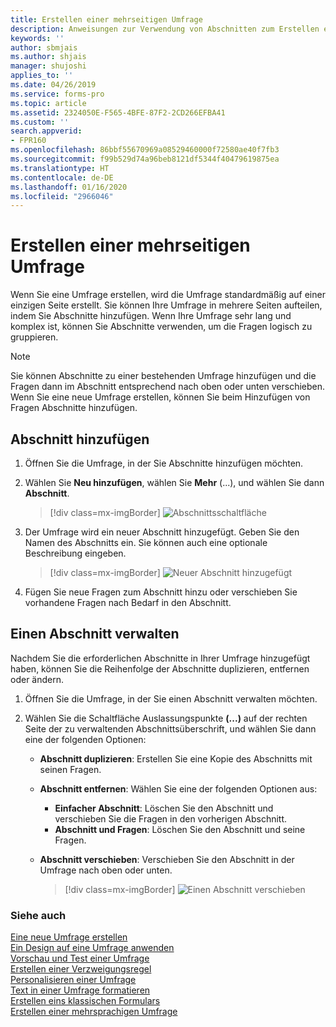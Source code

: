```yaml
---
title: Erstellen einer mehrseitigen Umfrage
description: Anweisungen zur Verwendung von Abschnitten zum Erstellen einer mehrseitigen Umfrage mit Microsoft Forms Pro
keywords: ''
author: sbmjais
ms.author: shjais
manager: shujoshi
applies_to: ''
ms.date: 04/26/2019
ms.service: forms-pro
ms.topic: article
ms.assetid: 2324050E-F565-4BFE-87F2-2CD266EFBA41
ms.custom: ''
search.appverid:
- FPR160
ms.openlocfilehash: 86bbf55670969a08529460000f72580ae40f7fb3
ms.sourcegitcommit: f99b529d74a96beb8121df5344f40479619875ea
ms.translationtype: HT
ms.contentlocale: de-DE
ms.lasthandoff: 01/16/2020
ms.locfileid: "2966046"
---
```

# <a name="create-a-multiple-page-survey"></a>Erstellen einer mehrseitigen Umfrage

Wenn Sie eine Umfrage erstellen, wird die Umfrage standardmäßig auf einer einzigen Seite erstellt. Sie können Ihre Umfrage in mehrere Seiten aufteilen, indem Sie Abschnitte hinzufügen. Wenn Ihre Umfrage sehr lang und komplex ist, können Sie Abschnitte verwenden, um die Fragen logisch zu gruppieren.

> [!NOTE]
> Sie können Abschnitte zu einer bestehenden Umfrage hinzufügen und die Fragen dann im Abschnitt entsprechend nach oben oder unten verschieben. Wenn Sie eine neue Umfrage erstellen, können Sie beim Hinzufügen von Fragen Abschnitte hinzufügen.

## <a name="add-a-section"></a>Abschnitt hinzufügen

1.  Öffnen Sie die Umfrage, in der Sie Abschnitte hinzufügen möchten.

2.  Wählen Sie **Neu hinzufügen**, wählen Sie **Mehr** (...), und wählen Sie dann **Abschnitt**.

    > [!div class=mx-imgBorder]
    > ![Abschnittsschaltfläche](media/section-button.png "Abschnittsschaltfläche")

3.  Der Umfrage wird ein neuer Abschnitt hinzugefügt. Geben Sie den Namen des Abschnitts ein. Sie können auch eine optionale Beschreibung eingeben.

    > [!div class=mx-imgBorder]
    > ![Neuer Abschnitt hinzugefügt](media/section-name.png "Neuer Abschnitt hinzugefügt")

4.  Fügen Sie neue Fragen zum Abschnitt hinzu oder verschieben Sie vorhandene Fragen nach Bedarf in den Abschnitt.

## <a name="manage-a-section"></a>Einen Abschnitt verwalten

Nachdem Sie die erforderlichen Abschnitte in Ihrer Umfrage hinzugefügt haben, können Sie die Reihenfolge der Abschnitte duplizieren, entfernen oder ändern.

1.  Öffnen Sie die Umfrage, in der Sie einen Abschnitt verwalten möchten.

2.  Wählen Sie die Schaltfläche Auslassungspunkte **(...)** auf der rechten Seite der zu verwaltenden Abschnittsüberschrift, und wählen Sie dann eine der folgenden Optionen:

    - **Abschnitt duplizieren**: Erstellen Sie eine Kopie des Abschnitts mit seinen Fragen.
    - **Abschnitt entfernen**: Wählen Sie eine der folgenden Optionen aus:
        - **Einfacher Abschnitt**: Löschen Sie den Abschnitt und verschieben Sie die Fragen in den vorherigen Abschnitt.
        - **Abschnitt und Fragen**: Löschen Sie den Abschnitt und seine Fragen.
    - **Abschnitt verschieben**: Verschieben Sie den Abschnitt in der Umfrage nach oben oder unten.

        > [!div class=mx-imgBorder]
        > ![Einen Abschnitt verschieben](media/move-section.png "Einen Abschnitt verschieben")

### <a name="see-also"></a>Siehe auch

[Eine neue Umfrage erstellen](create-new-survey.md)<br>
[Ein Design auf eine Umfrage anwenden](apply-theme.md)<br>
[Vorschau und Test einer Umfrage](preview-test-survey.md)<br>
[Erstellen einer Verzweigungsregel](create-branching-rule.md)<br>
[Personalisieren einer Umfrage](personalize-survey.md)<br>
[Text in einer Umfrage formatieren](survey-text-format.md)<br>
[Erstellen eins klassischen Formulars](create-classic-form.md)<br>
[Erstellen einer mehrsprachigen Umfrage](create-multilingual-survey.md)
